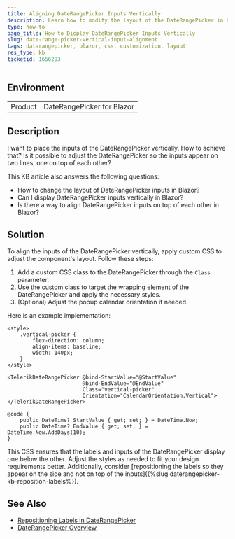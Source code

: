 ```yaml
---
title: Aligning DateRangePicker Inputs Vertically
description: Learn how to modify the layout of the DateRangePicker in Blazor to display its inputs vertically using custom CSS.
type: how-to
page_title: How to Display DateRangePicker Inputs Vertically
slug: date-range-picker-vertical-input-alignment
tags: datarangepicker, blazor, css, customization, layout
res_type: kb
ticketid: 1656293
---
```


## Environment

<table>
    <tbody>
        <tr>
            <td>Product</td>
            <td>DateRangePicker for Blazor</td>
        </tr>
    </tbody>
</table>

## Description

I want to place the inputs of the DateRangePicker vertically. How to achieve that? 
Is it possible to adjust the DateRangePicker so the inputs appear on two lines, one on top of each other?

This KB article also answers the following questions:
- How to change the layout of DateRangePicker inputs in Blazor?
- Can I display DateRangePicker inputs vertically in Blazor?
- Is there a way to align DateRangePicker inputs on top of each other in Blazor?

## Solution

To align the inputs of the DateRangePicker vertically, apply custom CSS to adjust the component's layout. Follow these steps:

1. Add a custom CSS class to the DateRangePicker through the `Class` parameter.
2. Use the custom class to target the wrapping element of the DateRangePicker and apply the necessary styles.
3. (Optional) Adjust the popup calendar orientation if needed.

Here is an example implementation:

```CSHTML
<style>
    .vertical-picker {
        flex-direction: column;
        align-items: baseline;
        width: 140px;
    }
</style>

<TelerikDateRangePicker @bind-StartValue="@StartValue"
                        @bind-EndValue="@EndValue"
                        Class="vertical-picker" 
                        Orientation="CalendarOrientation.Vertical">
</TelerikDateRangePicker>

@code {
    public DateTime? StartValue { get; set; } = DateTime.Now;
    public DateTime? EndValue { get; set; } = DateTime.Now.AddDays(10);
}
```

This CSS ensures that the labels and inputs of the DateRangePicker display one below the other. Adjust the styles as needed to fit your design requirements better. Additionally, consider [repositioning the labels so they appear on the side and not on top of the inputs]({%slug daterangepicker-kb-reposition-labels%}).

## See Also

- [Repositioning Labels in DateRangePicker](https://docs.telerik.com/blazor-ui/knowledge-base/daterangepicker-reposition-labels)
- [DateRangePicker Overview](https://docs.telerik.com/blazor-ui/components/daterangepicker/overview)

